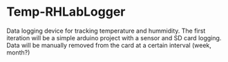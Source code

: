 # Temp-RHLabLogger
Data logging device for tracking temperature and hummidity.
The first iteration will be a simple arduino project with a sensor and SD card logging. Data will be manually removed from the card at a certain interval (week, month?)
